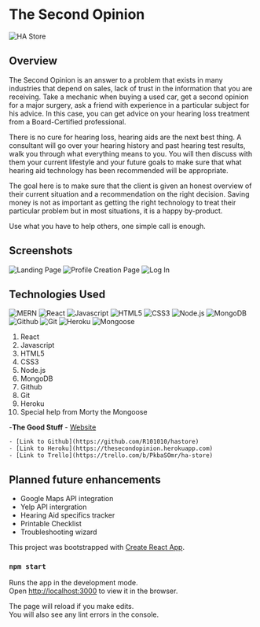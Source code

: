# **The Second Opinion**

![HA Store](https://i.imgur.com/g2K3vyI.png)

## **Overview**

The Second Opinion is an answer to a problem that exists in many industries that depend on sales, lack of trust in the information that you are receiving. Take a mechanic when buying a used car, get a second opinion for a major surgery, ask a friend with experience in a particular subject for his advice. In this case, you can get advice on your hearing loss treatment from a Board-Certified professional. 

There is no cure for hearing loss, hearing aids are the next best thing. A consultant will go over your hearing history and past hearing test results, walk you through what everything means to you. You will then discuss with them your current lifestyle and your future goals to make sure that what hearing aid technology has been recommended will be appropriate. 

The goal here is to make sure that the client is given an honest overview of their current situation and a recommendation on the right decision. Saving money is not as important as getting the right technology to treat their particular problem but in most situations, it is a happy by-product. 

Use what you have to help others, one simple call is enough.


## **Screenshots**
![Landing Page](https://i.imgur.com/h7gYq4M.png)
![Profile Creation Page](https://i.imgur.com/dBQzvGU.png)
![Log In](https://i.imgur.com/I63QZJd.png)


## **Technologies Used**
![MERN](https://i.imgur.com/63CgFhX.png)
![React](https://i.imgur.com/mjycrST.png)
![Javascript](https://i.imgur.com/hnKiyy9.png)
![HTML5](https://i.imgur.com/0Ehoi7U.png)
![CSS3](https://i.imgur.com/1RPHV5W.png)
![Node.js](https://i.imgur.com/ZWxlgIG.jpg)
![MongoDB](https://i.imgur.com/RALRVCg.png)
![Github](https://i.imgur.com/7LyflRV.png)
![Git](https://i.imgur.com/uA6xQMO.png)
![Heroku](https://i.imgur.com/jS7vfhC.jpg)
![Mongoose](https://i.imgur.com/LhT0tgY.png)


1. React
2. Javascript
3. HTML5
4. CSS3
5. Node.js
6. MongoDB
7. Github
8. Git
9. Heroku
10. Special help from Morty the Mongoose


-**The Good Stuff**
    - [Website](http://hearingaidsecondopinion.com/)

    - [Link to Github](https://github.com/R101010/hastore)
    - [Link to Heroku](https://thesecondopinion.herokuapp.com)
    - [Link to Trello](https://trello.com/b/PkbaSOmr/ha-store)


## **Planned future enhancements**

* Google Maps API integration
* Yelp API intergration
* Hearing Aid specifics tracker
* Printable Checklist
* Troubleshooting wizard

This project was bootstrapped with [Create React App](https://github.com/facebook/create-react-app).

### `npm start`

Runs the app in the development mode.<br />
Open [http://localhost:3000](http://localhost:3000) to view it in the browser.

The page will reload if you make edits.<br />
You will also see any lint errors in the console.

